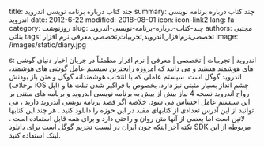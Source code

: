 title: چند کتاب درباره برنامه نویسی اندروید
summary: چند کتاب درباره برنامه نویسی اندروید
date: 2012-6-22
modified: 2018-08-01
icon:  icon-link2
lang: fa
category: روزنوشت
slug: چند-کتاب-درباره-برنامه-نویسی-اندروید
authors: مجتبی بنائی
tags: تخصصی‌نرم‌افزار,اندروید,تجربیات,تخصصی,معرفی,نرم افزار
image: /images/static/diary.jpg

s: اندروید | تجربیات | تخصصی | معرفی | نرم افزار مطمئناً در جریان اخبار دنیای گوشی های هوشمند هستید و می دانید که امروزه رایجترین سیستم عامل گوشی های هوشمند، اندروید گوگل است. سیستم عاملی که با انتخاب هوشمندانه گوگل و متن باز بودنش (برخلاف iOS اپل) چشم انداز بسیار مثبتی نیز دارد. بخصوص با فراگیر شدن تبلت ها و رواج اندروید نسخه 4 نیاز بیش از پیش به برنامه نویسی اندروید و برنامه های مبتنی بر این سیستم عامل احساس می شود.  خلاصه اگر قصد برنامه نویسی اندروید دارید ، می توانید از این آدرس تعدادی از کتابهای مفید در این حوزه را دانلود کنید . هر چند این کتابها لاتین است اما بعضی از آنها متن روان و راحتی دارد و برای همه قابل استفاده است .  نکته آخر اینکه چون ایران در لیست تحریم گوگل است برای دانلود SDK مربوطه از این لینک استفاده کنید.